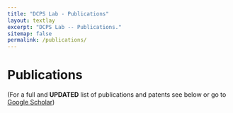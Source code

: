 ```yaml
---
title: "DCPS Lab - Publications"
layout: textlay
excerpt: "DCPS Lab -- Publications."
sitemap: false
permalink: /publications/
---
```


# Publications
(For a full and **UPDATED** list of publications and patents see below or go to [Google Scholar](https://scholar.google.com/citations?user=eJ87TzoAAAAJ&hl=en))
<script src="https://bibbase.org/show?bib=diner007.github.io%2Fref.bib&jsonp=1"></script>




